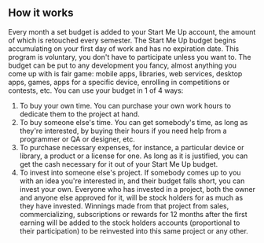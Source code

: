 ## How it works
Every month a set budget is added to your Start Me Up account, the amount of which is retouched every semester. The Start Me Up budget begins accumulating on your first day of work and has no expiration date. This program is voluntary, you don't have to participate unless you want to.
The budget can be put to any development you fancy, almost anything you come up with is fair game: mobile apps, libraries, web services, desktop apps, games, apps for a specific device, enrolling in competitions or contests, etc.
You can use your budget in 1 of 4 ways:
1. To buy your own time. You can purchase your own work hours to dedicate them to the project at hand.
2. To buy someone else's time. You can get somebody's time, as long as they're interested, by buying their hours if you need help from a programmer or QA or designer, etc.
3. To purchase necessary expenses, for instance, a particular device or library, a product or a license for one. As long as it is justified, you can get the cash necessary for it out of your Start Me Up budget.
4. To invest into someone else's project. If somebody comes up to you with an idea you're interested in, and their budget falls short, you can invest your own.
Everyone who has invested in a project, both the owner and anyone else approved for it, will be stock holders for as much as they have invested. Winnings made from that project from sales, commercializing, subscriptions or rewards for 12 months after the first earning will be added to the stock holders accounts (proportional to their participation) to be reinvested into this same project or any other.
